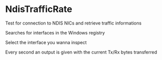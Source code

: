 # NdisTrafficRate
Test for connection to NDIS NICs and retrieve traffic informations

Searches for interfaces in the Windows registry

Select the interface you wanna inspect

Every second an output is given with the current Tx/Rx bytes transferred


